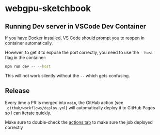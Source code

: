 # webgpu-sketchbook

## Running Dev server in VSCode Dev Container

If you have Docker installed, VS Code should prompt
you to reopen in container automatically.

However, to get it to expose the port correctly,
you need to use the `--host` flag in the container:

```sh
npm run dev -- --host
```

This will not work silently without the `--` which
gets confusing.

## Release

Every time a PR is merged into `main`, the GitHub action (see `.github/workflows/deploy.yml`) 
will automatically deploy it to GitHub Pages so I can iterate quickly.

Make sure to double-check the [actions tab](https://github.com/ptrgags/webgpu-sketchbook/actions)
to make sure the job deployed correctly
